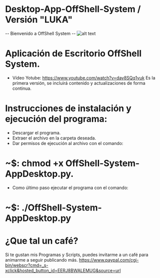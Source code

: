 # Desktop-App-OffShell-System / Versión "LUKA"
-- Bienvenido a OffShell System --
![alt text](https://4.bp.blogspot.com/-0cryA22dyKw/XZUQw7cBBQI/AAAAAAAAC4k/w10SDiY77ngeKSFpe1GM0mKKhZJ_PIqjwCK4BGAYYCw/s1280/primate.gif)
# Aplicación de Escritorio OffShell System.
  - Vídeo Yotube: https://www.youtube.com/watch?v=day8SQq1yuk
  Es la primera versión, se incluirá contenido y actualizaciones de forma continua.
# Instrucciones de instalación y ejecución del programa:
 - Descargar el programa.
 - Extraer el archivo en la carpeta deseada.
 - Dar permisos de ejecución al archivo con el comando:
  # ~$: chmod +x OffShell-System-AppDesktop.py.
 - Como último paso ejecutar el programa con el comando: 
  # ~$: ./OffShell-System-AppDesktop.py
# ¿Que tal un café? 
Si te gustan mis Programas y Scripts, puedes invitarme a un café para animarme a seguir publicando más.
https://www.paypal.com/cgi-bin/webscr?cmd=_s-xclick&hosted_button_id=EERJ8BWALEMUG&source=url
